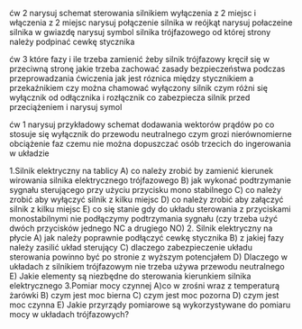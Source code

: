 ćw 2
narysuj schemat sterowania silnikiem wyłączenia z 2 miejsc i włączenia z 2 miejsc
narysuj połączenie silnika w reójkąt
narysuj połaczeine silnika w gwiazdę
narysuj symbol silnika trójfazowego
od której strony należy podpinać cewkę stycznika

ćw 3
które fazy i ile trzeba zamienić żeby silnik trójfazowy kręcił się w przeciwną stronę
jakie trzeba zachować zasady bezpieczeństwa podczas przeprowadzania ćwiczenia
jak jest róznica między stycznikiem a przekaźnikiem
czy można chamować wyłączony silnik
czym różni się wyłącznik od odłącznika i rozłącznik
co zabezpiecza silnik przed przeciążeniem i narysuj symol

ćw 1
narysuj przykładowy schemat dodawania wektorów prądów
po co stosuje się wyłącznik do przewodu neutralnego
czym grozi nierównomierne obciążenie faz
czemu nie można dopuszczać osób trzecich do ingerowania w układzie

1.Silnik elektryczny na tablicy
A) co należy zrobić by zamienić kierunek wirowania silnika elektrycznego trójfazowego 
B) jak wykonać podtrzymanie sygnału sterującego przy użyciu przycisku mono stabilnego 
C) co należy zrobić aby wyłączyć silnik z kilku miejsc
D) co należy zrobić aby załączyć silnik z kilku miejsc 
E) co się stanie gdy do układu sterowania z przyciskami monostabilnymi nie podłączymy podtrzymania sygnału (czy trzeba użyć dwóch przycisków jednego NC a drugiego NO)
2. Silnik elektryczny na płycie
A) jak należy poprawnie podłączyć cewkę stycznika 
B) z jakiej fazy należy zasilić układ sterujący 
C) dlaczego zabezpieczenie układu sterowania powinno być po stronie z wyższym potencjałem
D) Dlaczego w układach z silnikiem trójfazowym nie trzeba używa przewodu neutralnego 
E) Jakie elementy są niezbędne do sterowania kierunkiem silnika elektrycznego 
3.Pomiar mocy czynnej 
A)co w zrośni wraz z temperaturą żarówki 
B) czym jest moc bierna
C) czym jest moc pozorna 
D) czym jest moc czynna 
E) Jakie przyrządy pomiarowe są wykorzystywane do pomiaru mocy w układach trójfazowych?
